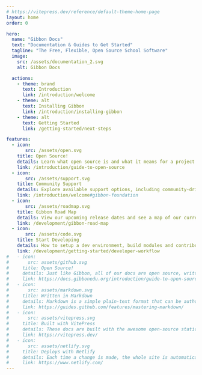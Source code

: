 ```yaml
---
# https://vitepress.dev/reference/default-theme-home-page
layout: home
order: 0

hero:
  name: "Gibbon Docs"
  text: "Documentation & Guides to Get Started"
  tagline: "The Free, Flexible, Open Source School Software"
  image:
    src: /assets/documentation_2.svg
    alt: Gibbon Docs

  actions:
    - theme: brand
      text: Introduction
      link: /introduction/welcome
    - theme: alt
      text: Installing Gibbon
      link: /introduction/installing-gibbon
    - theme: alt
      text: Getting Started
      link: /getting-started/next-steps

features:
  - icon: 
       src: /assets/open.svg
    title: Open Source!
    details: Learn what open source is and what it means for a project like Gibbon.
    link: /introduction/guide-to-open-source
  - icon: 
       src: /assets/support.svg
    title: Community Support
    details: Explore available support options, including community-driven forums and docs.
    link: /introduction/welcome#gibbon-foundation
  - icon: 
       src: /assets/roadmap.svg
    title: Gibbon Road Map
    details: View our upcoming release dates and see a map of our current development goals.
    link: /development/gibbon-road-map
  - icon: 
       src: /assets/code.svg
    title: Start Developing
    details: How to setup a dev environment, build modules and contribute changes to the core.
    link: /development/getting-started/developer-workflow
#   - icon: 
#       src: assets/github.svg
#     title: Open Source!
#     details: Just like Gibbon, all of our docs are open source, written and maintained by members of the Gibbon community.
#     link: https://docs.gibbonedu.org/introduction/guide-to-open-source
#   - icon: 
#       src: assets/markdown.svg
#     title: Written in Markdown
#     details: Markdown is a simple plain-text format that can be authored with any text editor or directly in GitHub.
#     link: https://guides.github.com/features/mastering-markdown/
#   - icon: 
#       src: assets/vitepress.svg
#     title: Built with VitePress
#     details: These docs are built with the awesome open-source static site generator VitePress.
#     link: https://vitepress.dev/
#   - icon: 
#       src: assets/netlify.svg
#     title: Deploys with Netlify
#     details: Each time a change is made, the whole site is automatically deployed via the amazing JAM-stack wizardry of Netlify.
#     link: https://www.netlify.com/
---
```


